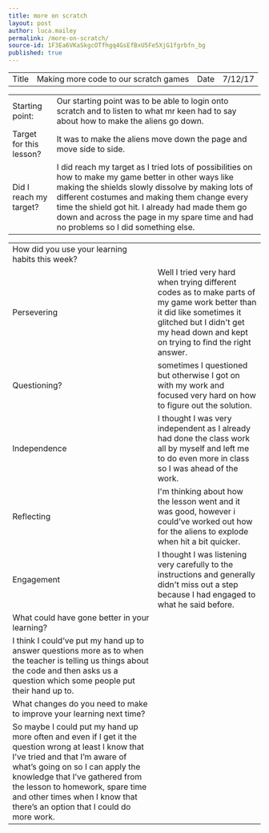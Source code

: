 ```yaml
---
title: more on scratch
layout: post
author: luca.mailey
permalink: /more-on-scratch/
source-id: 1F3Ea6VKaSkgcOTfhgq4GsEfBxU5Fe5XjG1fgrbfn_bg
published: true
---
```

<table>
  <tr>
    <td>Title</td>
    <td>Making more code to our scratch games</td>
    <td>Date</td>
    <td>7/12/17</td>
  </tr>
</table>


<table>
  <tr>
    <td>Starting point:</td>
    <td>Our starting point was to be able to login onto scratch and to listen to what mr keen had to say about how to make the aliens go down.</td>
  </tr>
  <tr>
    <td>Target for this lesson?</td>
    <td>It was to make the aliens move down the page and move side to side.</td>
  </tr>
  <tr>
    <td>Did I reach my target? </td>
    <td>I did reach my target as I tried lots of possibilities on how to make my game better in other ways like making the shields slowly dissolve by making lots of different costumes and making them change every time the shield got hit. I already had made them go down and across the page in my spare time and had no problems so I did something else.</td>
  </tr>
</table>


<table>
  <tr>
    <td>How did you use your learning habits this week?</td>
    <td></td>
  </tr>
  <tr>
    <td>Persevering</td>
    <td>Well I tried very hard when trying different codes as to make parts of my game work better than it did like sometimes it glitched but I didn't get my head down and kept on trying to find the right answer.</td>
  </tr>
  <tr>
    <td>Questioning?</td>
    <td>sometimes I questioned but otherwise I got on with my work and focused very hard on how to figure out the solution.</td>
  </tr>
  <tr>
    <td>Independence</td>
    <td>I thought I was very independent as I already had done the class work all by myself and left me to do even more in class so I was ahead of the work. </td>
  </tr>
  <tr>
    <td>Reflecting</td>
    <td>I'm thinking about how the lesson went and it was good, however i could’ve worked out how for the aliens to explode when hit a bit quicker.</td>
  </tr>
  <tr>
    <td>Engagement</td>
    <td>I thought I was listening very carefully to the instructions and generally didn't miss out a step because I had engaged to what he said before. </td>
  </tr>
  <tr>
    <td>What could have gone better in your learning?</td>
    <td></td>
  </tr>
  <tr>
    <td>I think I could’ve put my hand up to answer questions more as to when the teacher is telling us things about the code and then asks us a question which some people put their hand up to.</td>
    <td></td>
  </tr>
  <tr>
    <td>What changes do you need to make to improve your learning next time?</td>
    <td></td>
  </tr>
  <tr>
    <td>So maybe I could put my hand up more often and even if I get it the question wrong at least I know that I've tried and that I’m aware of what’s going on so I can apply the knowledge that I’ve gathered from the lesson to homework, spare time and other times when I know that there’s an option that I could do more work. </td>
    <td></td>
  </tr>
</table>


